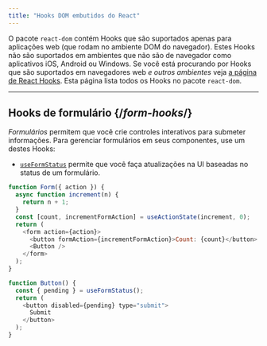 ```yaml
---
title: "Hooks DOM embutidos do React"
---
```


<Intro>

O pacote `react-dom` contém Hooks que são suportados apenas para aplicações web (que rodam no ambiente DOM do navegador). Estes Hooks não são suportados em ambientes que não são de navegador como aplicativos iOS, Android ou Windows. Se você está procurando por Hooks que são suportados em navegadores web *e outros ambientes* veja [a página de React Hooks](/reference/react). Esta página lista todos os Hooks no pacote `react-dom`.

</Intro>

---

## Hooks de formulário {/*form-hooks*/}

*Formulários* permitem que você crie controles interativos para submeter informações. Para gerenciar formulários em seus componentes, use um destes Hooks:

* [`useFormStatus`](/reference/react-dom/hooks/useFormStatus) permite que você faça atualizações na UI baseadas no status de um formulário.

```js
function Form({ action }) {
  async function increment(n) {
    return n + 1;
  }
  const [count, incrementFormAction] = useActionState(increment, 0);
  return (
    <form action={action}>
      <button formAction={incrementFormAction}>Count: {count}</button>
      <Button />
    </form>
  );
}

function Button() {
  const { pending } = useFormStatus();
  return (
    <button disabled={pending} type="submit">
      Submit
    </button>
  );
}
```